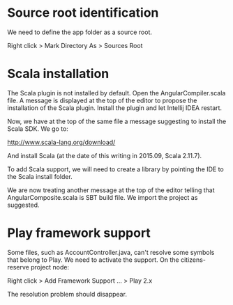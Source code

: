 # Source root identification

We need to define the app folder as a source root.

Right click > Mark Directory As > Sources Root

# Scala installation

The Scala plugin is not installed by default. Open the AngularCompiler.scala file. A message is displayed at the top of
the editor to propose the installation of the Scala plugin. Install the plugin and let Intellij IDEA restart.

Now, we have at the top of the same file a message suggesting to install the Scala SDK. We go to:

http://www.scala-lang.org/download/

And install Scala (at the date of this writing in 2015.09, Scala 2.11.7).

To add Scala support, we will need to create a library by pointing the IDE to the Scala install folder.

We are now treating another message at the top of the editor telling that AngularComposite.scala is SBT build file.
We import the project as suggested.

# Play framework support

Some files, such as AccountController.java, can't resolve some symbols that belong to Play. We need to activate the
support. On the citizens-reserve project node:

Right click > Add Framework Support ... > Play 2.x

The resolution problem should disappear.
